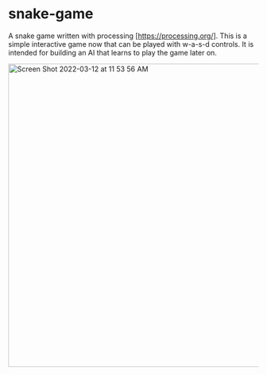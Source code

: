 # snake-game
A snake game written with processing [https://processing.org/]. 
This is a simple interactive game now that can be played with w-a-s-d controls.
It is intended for building an AI that learns to play the game later on.

<img width="612" alt="Screen Shot 2022-03-12 at 11 53 56 AM" src="https://user-images.githubusercontent.com/9773333/158027105-ba0b5631-911a-41c1-a355-f32ae661b14a.png">
